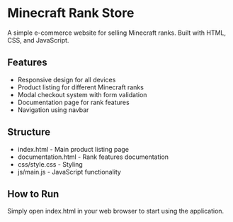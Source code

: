 # Minecraft Rank Store

A simple e-commerce website for selling Minecraft ranks. Built with HTML, CSS, and JavaScript.

## Features
- Responsive design for all devices
- Product listing for different Minecraft ranks
- Modal checkout system with form validation
- Documentation page for rank features
- Navigation using navbar

## Structure
- index.html - Main product listing page
- documentation.html - Rank features documentation
- css/style.css - Styling
- js/main.js - JavaScript functionality

## How to Run
Simply open index.html in your web browser to start using the application.
